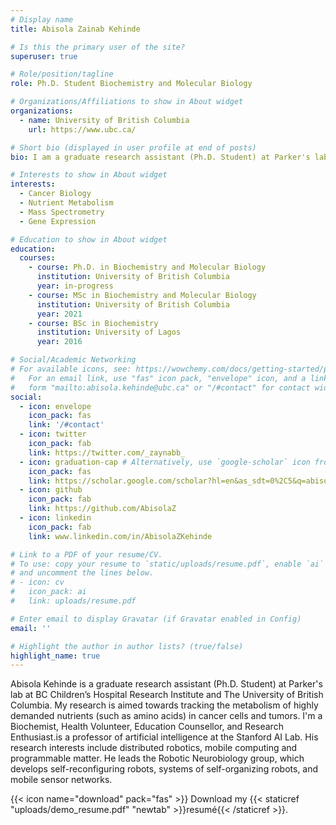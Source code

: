 ```yaml
---
# Display name
title: Abisola Zainab Kehinde

# Is this the primary user of the site?
superuser: true

# Role/position/tagline
role: Ph.D. Student Biochemistry and Molecular Biology

# Organizations/Affiliations to show in About widget
organizations:
  - name: University of British Columbia
    url: https://www.ubc.ca/

# Short bio (displayed in user profile at end of posts)
bio: I am a graduate research assistant (Ph.D. Student) at Parker's lab at BC Children’s Hospital Research Institute and The University of British Columbia. My research is aimed towards tracking the metabolism of highly demanded nutrients (such as amino acids) in cancer cells and tumors. I'm a Biochemist, Health Volunteer, Education Counsellor, and Research Enthusiast.

# Interests to show in About widget
interests:
  - Cancer Biology
  - Nutrient Metabolism
  - Mass Spectrometry
  - Gene Expression

# Education to show in About widget
education:
  courses:
    - course: Ph.D. in Biochemistry and Molecular Biology
      institution: University of British Columbia
      year: in-progress
    - course: MSc in Biochemistry and Molecular Biology
      institution: University of British Columbia
      year: 2021
    - course: BSc in Biochemistry 
      institution: University of Lagos
      year: 2016

# Social/Academic Networking
# For available icons, see: https://wowchemy.com/docs/getting-started/page-builder/#icons
#   For an email link, use "fas" icon pack, "envelope" icon, and a link in the
#   form "mailto:abisola.kehinde@ubc.ca" or "/#contact" for contact widget.
social:
  - icon: envelope
    icon_pack: fas
    link: '/#contact'
  - icon: twitter
    icon_pack: fab
    link: https://twitter.com/_zaynabb_
  - icon: graduation-cap # Alternatively, use `google-scholar` icon from `ai` icon pack
    icon_pack: fas
    link: https://scholar.google.com/scholar?hl=en&as_sdt=0%2C5&q=abisola+z+kehinde&btnG=
  - icon: github
    icon_pack: fab
    link: https://github.com/AbisolaZ
  - icon: linkedin
    icon_pack: fab
    link: www.linkedin.com/in/AbisolaZKehinde

# Link to a PDF of your resume/CV.
# To use: copy your resume to `static/uploads/resume.pdf`, enable `ai` icons in `params.toml`,
# and uncomment the lines below.
# - icon: cv
#   icon_pack: ai
#   link: uploads/resume.pdf

# Enter email to display Gravatar (if Gravatar enabled in Config)
email: ''

# Highlight the author in author lists? (true/false)
highlight_name: true
---
```


Abisola Kehinde is a graduate research assistant (Ph.D. Student) at Parker's lab at BC Children’s Hospital Research Institute and The University of British Columbia. My research is aimed towards tracking the metabolism of highly demanded nutrients (such as amino acids) in cancer cells and tumors. I'm a Biochemist, Health Volunteer, Education Counsellor, and Research Enthusiast.is a professor of artificial intelligence at the Stanford AI Lab. His research interests include distributed robotics, mobile computing and programmable matter. He leads the Robotic Neurobiology group, which develops self-reconfiguring robots, systems of self-organizing robots, and mobile sensor networks.


{{< icon name="download" pack="fas" >}} Download my {{< staticref "uploads/demo_resume.pdf" "newtab" >}}resumé{{< /staticref >}}.
